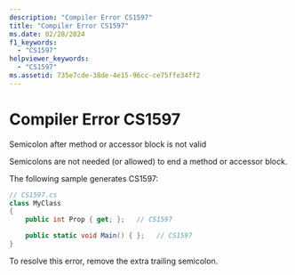 ```yaml
---
description: "Compiler Error CS1597"
title: "Compiler Error CS1597"
ms.date: 02/28/2024
f1_keywords:
  - "CS1597"
helpviewer_keywords:
  - "CS1597"
ms.assetid: 735e7cde-38de-4e15-96cc-ce75ffe34ff2
---
```

# Compiler Error CS1597

Semicolon after method or accessor block is not valid

 Semicolons are not needed (or allowed) to end a method or accessor block.

 The following sample generates CS1597:

```csharp
// CS1597.cs
class MyClass
{
    public int Prop { get; };   // CS1597

    public static void Main() { };   // CS1597
}
```

To resolve this error, remove the extra trailing semicolon.
